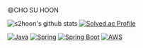 😄CHO SU HOON
<!--
**s2hoon/s2hoon** is a ✨ _special_ ✨ repository because its `README.md` (this file) appears on your GitHub profile.

Here are some ideas to get you started:

- 🔭 I’m currently working on ...
- 🌱 I’m currently learning ...
- 👯 I’m looking to collaborate on ...
- 🤔 I’m looking for help with ...
- 💬 Ask me about ...
- 📫 How to reach me: ...
- 😄 Pronouns: ...
- ⚡ Fun fact: ...
-->
![s2hoon's github stats](https://github-readme-stats.vercel.app/api?username=s2hoon&show_icons=true)
[![Solved.ac Profile](http://mazassumnida.wtf/api/v2/generate_badge?boj=s2hoon)](https://solved.ac/s2hoon/)

[![Java](https://img.shields.io/badge/Java-blue?logo=java)](https://www.java.com/)
[![Spring](https://img.shields.io/badge/Spring-green?logo=spring)](https://spring.io/)
[![Spring Boot](https://img.shields.io/badge/Spring%20Boot-green?logo=spring)](https://spring.io/projects/spring-boot)
[![AWS](https://img.shields.io/badge/AWS-orange?logo=amazon-aws)](https://aws.amazon.com/)




